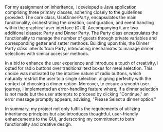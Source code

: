 
For my assignment on inheritance, I developed a Java application comprising three primary classes, adhering closely to the guidelines provided. The core class, UseDinnerParty, encapsulates the main functionality, orchestrating the creation, configuration, and event handling within the graphical user interface (GUI). Accompanying it are two additional classes: Party and Dinner Party. The Party class encapsulates the functionality to manage the number of guests through private variables and corresponding getter and setter methods. Building upon this, the Dinner Party class inherits from Party, introducing mechanisms to manage dinner selections with similar accessor methods.

In a bid to enhance the user experience and introduce a touch of creativity, I opted for radio buttons over traditional text boxes for meal selection. This choice was motivated by the intuitive nature of radio buttons, which naturally restrict the user to a single selection, aligning perfectly with the context of choosing a dinner option. Moreover, to ensure a smooth user journey, I implemented an error-handling feature where, if a dinner selection is not made but the user attempts to proceed by clicking "Continue," an error message promptly appears, advising, "Please Select a dinner option."

In summary, my project not only fulfills the requirements of utilizing inheritance principles but also introduces thoughtful, user-friendly enhancements to the GUI, underscoring my commitment to both functionality and creative design.
